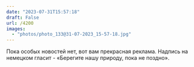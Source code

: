 ```yaml
---
date: "2023-07-31T15:57:18"
draft: False
url: /4200
images:
  - "photos/photo_133@31-07-2023_15-57-18.jpg"
---
```


Пока особых новостей нет, вот вам прекрасная реклама. Надпись на немецком гласит - «Берегите нашу природу, пока не поздно».
